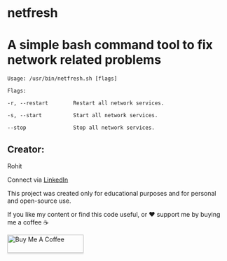 # netfresh
# A simple bash command tool to fix network related problems

`Usage: /usr/bin/netfresh.sh [flags]`

`Flags:`

`-r, --restart        Restart all network services.`
        
`-s, --start          Start all network services.`
        
`--stop               Stop all network services.`
        
## Creator:
Rohit

Connect via [LinkedIn](https://www.linkedin.com/in/rohit-dala1/)

This project was created only for educational purposes and for personal and open-source use.

If you like my content or find this code useful, or ❤️ support me by buying me a coffee ☕

<a href="https://www.buymeacoffee.com/rohitdalal0" target="_blank" ><img src="https://www.buymeacoffee.com/assets/img/custom_images/orange_img.png" alt="Buy Me A Coffee" style="height: 41px !important;width: 174px !important;box-shadow: 0px 3px 2px 0px rgba(190, 190, 190, 0.5) !important;-webkit-box-shadow: 0px 3px 2px 0px rgba(190, 190, 190, 0.5) !important;" ></a>
